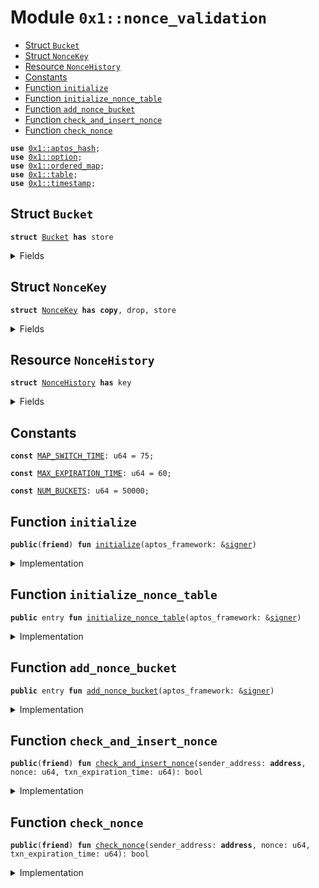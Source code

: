 
<a id="0x1_nonce_validation"></a>

# Module `0x1::nonce_validation`



-  [Struct `Bucket`](#0x1_nonce_validation_Bucket)
-  [Struct `NonceKey`](#0x1_nonce_validation_NonceKey)
-  [Resource `NonceHistory`](#0x1_nonce_validation_NonceHistory)
-  [Constants](#@Constants_0)
-  [Function `initialize`](#0x1_nonce_validation_initialize)
-  [Function `initialize_nonce_table`](#0x1_nonce_validation_initialize_nonce_table)
-  [Function `add_nonce_bucket`](#0x1_nonce_validation_add_nonce_bucket)
-  [Function `check_and_insert_nonce`](#0x1_nonce_validation_check_and_insert_nonce)
-  [Function `check_nonce`](#0x1_nonce_validation_check_nonce)


<pre><code><b>use</b> <a href="../../aptos-stdlib/../move-stdlib/doc/hash.md#0x1_aptos_hash">0x1::aptos_hash</a>;
<b>use</b> <a href="../../aptos-stdlib/../move-stdlib/doc/option.md#0x1_option">0x1::option</a>;
<b>use</b> <a href="ordered_map.md#0x1_ordered_map">0x1::ordered_map</a>;
<b>use</b> <a href="../../aptos-stdlib/doc/table.md#0x1_table">0x1::table</a>;
<b>use</b> <a href="timestamp.md#0x1_timestamp">0x1::timestamp</a>;
</code></pre>



<a id="0x1_nonce_validation_Bucket"></a>

## Struct `Bucket`



<pre><code><b>struct</b> <a href="nonce_validation.md#0x1_nonce_validation_Bucket">Bucket</a> <b>has</b> store
</code></pre>



<details>
<summary>Fields</summary>


<dl>
<dt>
<code>nonces: <a href="../../aptos-stdlib/../move-stdlib/doc/vector.md#0x1_vector">vector</a>&lt;<a href="ordered_map.md#0x1_ordered_map_OrderedMap">ordered_map::OrderedMap</a>&lt;<a href="nonce_validation.md#0x1_nonce_validation_NonceKey">nonce_validation::NonceKey</a>, u64&gt;&gt;</code>
</dt>
<dd>

</dd>
<dt>
<code>last_stored_times: <a href="../../aptos-stdlib/../move-stdlib/doc/vector.md#0x1_vector">vector</a>&lt;u64&gt;</code>
</dt>
<dd>

</dd>
</dl>


</details>

<a id="0x1_nonce_validation_NonceKey"></a>

## Struct `NonceKey`



<pre><code><b>struct</b> <a href="nonce_validation.md#0x1_nonce_validation_NonceKey">NonceKey</a> <b>has</b> <b>copy</b>, drop, store
</code></pre>



<details>
<summary>Fields</summary>


<dl>
<dt>
<code>sender_address: <b>address</b></code>
</dt>
<dd>

</dd>
<dt>
<code>nonce: u64</code>
</dt>
<dd>

</dd>
</dl>


</details>

<a id="0x1_nonce_validation_NonceHistory"></a>

## Resource `NonceHistory`



<pre><code><b>struct</b> <a href="nonce_validation.md#0x1_nonce_validation_NonceHistory">NonceHistory</a> <b>has</b> key
</code></pre>



<details>
<summary>Fields</summary>


<dl>
<dt>
<code>nonce_table: <a href="../../aptos-stdlib/doc/table.md#0x1_table_Table">table::Table</a>&lt;u64, <a href="nonce_validation.md#0x1_nonce_validation_Bucket">nonce_validation::Bucket</a>&gt;</code>
</dt>
<dd>

</dd>
<dt>
<code>next_key: u64</code>
</dt>
<dd>

</dd>
</dl>


</details>

<a id="@Constants_0"></a>

## Constants


<a id="0x1_nonce_validation_MAP_SWITCH_TIME"></a>



<pre><code><b>const</b> <a href="nonce_validation.md#0x1_nonce_validation_MAP_SWITCH_TIME">MAP_SWITCH_TIME</a>: u64 = 75;
</code></pre>



<a id="0x1_nonce_validation_MAX_EXPIRATION_TIME"></a>



<pre><code><b>const</b> <a href="nonce_validation.md#0x1_nonce_validation_MAX_EXPIRATION_TIME">MAX_EXPIRATION_TIME</a>: u64 = 60;
</code></pre>



<a id="0x1_nonce_validation_NUM_BUCKETS"></a>



<pre><code><b>const</b> <a href="nonce_validation.md#0x1_nonce_validation_NUM_BUCKETS">NUM_BUCKETS</a>: u64 = 50000;
</code></pre>



<a id="0x1_nonce_validation_initialize"></a>

## Function `initialize`



<pre><code><b>public</b>(<b>friend</b>) <b>fun</b> <a href="nonce_validation.md#0x1_nonce_validation_initialize">initialize</a>(aptos_framework: &<a href="../../aptos-stdlib/../move-stdlib/doc/signer.md#0x1_signer">signer</a>)
</code></pre>



<details>
<summary>Implementation</summary>


<pre><code><b>public</b>(<b>friend</b>) <b>fun</b> <a href="nonce_validation.md#0x1_nonce_validation_initialize">initialize</a>(aptos_framework: &<a href="../../aptos-stdlib/../move-stdlib/doc/signer.md#0x1_signer">signer</a>) {
    <a href="nonce_validation.md#0x1_nonce_validation_initialize_nonce_table">initialize_nonce_table</a>(aptos_framework);
}
</code></pre>



</details>

<a id="0x1_nonce_validation_initialize_nonce_table"></a>

## Function `initialize_nonce_table`



<pre><code><b>public</b> entry <b>fun</b> <a href="nonce_validation.md#0x1_nonce_validation_initialize_nonce_table">initialize_nonce_table</a>(aptos_framework: &<a href="../../aptos-stdlib/../move-stdlib/doc/signer.md#0x1_signer">signer</a>)
</code></pre>



<details>
<summary>Implementation</summary>


<pre><code><b>public</b> entry <b>fun</b> <a href="nonce_validation.md#0x1_nonce_validation_initialize_nonce_table">initialize_nonce_table</a>(aptos_framework: &<a href="../../aptos-stdlib/../move-stdlib/doc/signer.md#0x1_signer">signer</a>) {
    <b>if</b> (!<b>exists</b>&lt;<a href="nonce_validation.md#0x1_nonce_validation_NonceHistory">NonceHistory</a>&gt;(@aptos_framework)) {
        <b>let</b> <a href="../../aptos-stdlib/doc/table.md#0x1_table">table</a> = <a href="../../aptos-stdlib/doc/table.md#0x1_table_new">table::new</a>();
        <b>let</b> nonce_history = <a href="nonce_validation.md#0x1_nonce_validation_NonceHistory">NonceHistory</a> {
            nonce_table: <a href="../../aptos-stdlib/doc/table.md#0x1_table">table</a>,
            next_key: 0,
        };
        <b>move_to</b>&lt;<a href="nonce_validation.md#0x1_nonce_validation_NonceHistory">NonceHistory</a>&gt;(aptos_framework, nonce_history);
    };
}
</code></pre>



</details>

<a id="0x1_nonce_validation_add_nonce_bucket"></a>

## Function `add_nonce_bucket`



<pre><code><b>public</b> entry <b>fun</b> <a href="nonce_validation.md#0x1_nonce_validation_add_nonce_bucket">add_nonce_bucket</a>(aptos_framework: &<a href="../../aptos-stdlib/../move-stdlib/doc/signer.md#0x1_signer">signer</a>)
</code></pre>



<details>
<summary>Implementation</summary>


<pre><code><b>public</b> entry <b>fun</b> <a href="nonce_validation.md#0x1_nonce_validation_add_nonce_bucket">add_nonce_bucket</a>(aptos_framework: &<a href="../../aptos-stdlib/../move-stdlib/doc/signer.md#0x1_signer">signer</a>) <b>acquires</b> <a href="nonce_validation.md#0x1_nonce_validation_NonceHistory">NonceHistory</a> {
    <b>if</b> (<b>exists</b>&lt;<a href="nonce_validation.md#0x1_nonce_validation_NonceHistory">NonceHistory</a>&gt;(@aptos_framework)) {
        <b>let</b> current_time = <a href="timestamp.md#0x1_timestamp_now_seconds">timestamp::now_seconds</a>();
        <b>let</b> nonce_history = <b>borrow_global_mut</b>&lt;<a href="nonce_validation.md#0x1_nonce_validation_NonceHistory">NonceHistory</a>&gt;(@aptos_framework);
        <b>if</b> (!<a href="../../aptos-stdlib/doc/table.md#0x1_table_contains">table::contains</a>(&nonce_history.nonce_table, nonce_history.next_key)) {
            <b>let</b> nonces = <a href="../../aptos-stdlib/../move-stdlib/doc/vector.md#0x1_vector_empty">vector::empty</a>();
            <b>let</b> last_stored_times = <a href="../../aptos-stdlib/../move-stdlib/doc/vector.md#0x1_vector_empty">vector::empty</a>();
            <a href="../../aptos-stdlib/../move-stdlib/doc/vector.md#0x1_vector_push_back">vector::push_back</a>(&<b>mut</b> nonces, <a href="ordered_map.md#0x1_ordered_map_new">ordered_map::new</a>());
            <a href="../../aptos-stdlib/../move-stdlib/doc/vector.md#0x1_vector_push_back">vector::push_back</a>(&<b>mut</b> nonces, <a href="ordered_map.md#0x1_ordered_map_new">ordered_map::new</a>());
            <a href="../../aptos-stdlib/../move-stdlib/doc/vector.md#0x1_vector_push_back">vector::push_back</a>(&<b>mut</b> last_stored_times, 0);
            <a href="../../aptos-stdlib/../move-stdlib/doc/vector.md#0x1_vector_push_back">vector::push_back</a>(&<b>mut</b> last_stored_times, 0);
            <a href="../../aptos-stdlib/doc/table.md#0x1_table_add">table::add</a>(&<b>mut</b> nonce_history.nonce_table, nonce_history.next_key, <a href="nonce_validation.md#0x1_nonce_validation_Bucket">Bucket</a> {
                nonces: nonces,
                last_stored_times: last_stored_times,
            });
        };
        nonce_history.next_key = nonce_history.next_key + 1;
    }
}
</code></pre>



</details>

<a id="0x1_nonce_validation_check_and_insert_nonce"></a>

## Function `check_and_insert_nonce`



<pre><code><b>public</b>(<b>friend</b>) <b>fun</b> <a href="nonce_validation.md#0x1_nonce_validation_check_and_insert_nonce">check_and_insert_nonce</a>(sender_address: <b>address</b>, nonce: u64, txn_expiration_time: u64): bool
</code></pre>



<details>
<summary>Implementation</summary>


<pre><code><b>public</b>(<b>friend</b>) <b>fun</b> <a href="nonce_validation.md#0x1_nonce_validation_check_and_insert_nonce">check_and_insert_nonce</a>(
    sender_address: <b>address</b>,
    nonce: u64,
    txn_expiration_time: u64,
): bool <b>acquires</b> <a href="nonce_validation.md#0x1_nonce_validation_NonceHistory">NonceHistory</a> {
    <b>let</b> nonce_history = <b>borrow_global_mut</b>&lt;<a href="nonce_validation.md#0x1_nonce_validation_NonceHistory">NonceHistory</a>&gt;(@aptos_framework);
    <b>let</b> nonce_key = <a href="nonce_validation.md#0x1_nonce_validation_NonceKey">NonceKey</a> {
        sender_address,
        nonce,
    };
    <b>let</b> index = sip_hash_from_value(&nonce_key) % <a href="nonce_validation.md#0x1_nonce_validation_NUM_BUCKETS">NUM_BUCKETS</a>;
    <b>let</b> map_index = (txn_expiration_time / <a href="nonce_validation.md#0x1_nonce_validation_MAP_SWITCH_TIME">MAP_SWITCH_TIME</a>) % 2;
    <b>let</b> current_time = <a href="timestamp.md#0x1_timestamp_now_seconds">timestamp::now_seconds</a>();
    <b>if</b> (!<a href="../../aptos-stdlib/doc/table.md#0x1_table_contains">table::contains</a>(&nonce_history.nonce_table, index)) {
        <b>let</b> nonces = <a href="../../aptos-stdlib/../move-stdlib/doc/vector.md#0x1_vector_empty">vector::empty</a>();
        <b>let</b> last_stored_times = <a href="../../aptos-stdlib/../move-stdlib/doc/vector.md#0x1_vector_empty">vector::empty</a>();
        <a href="../../aptos-stdlib/../move-stdlib/doc/vector.md#0x1_vector_push_back">vector::push_back</a>(&<b>mut</b> nonces, <a href="ordered_map.md#0x1_ordered_map_new">ordered_map::new</a>());
        <a href="../../aptos-stdlib/../move-stdlib/doc/vector.md#0x1_vector_push_back">vector::push_back</a>(&<b>mut</b> nonces, <a href="ordered_map.md#0x1_ordered_map_new">ordered_map::new</a>());
        <a href="../../aptos-stdlib/../move-stdlib/doc/vector.md#0x1_vector_push_back">vector::push_back</a>(&<b>mut</b> last_stored_times, 0);
        <a href="../../aptos-stdlib/../move-stdlib/doc/vector.md#0x1_vector_push_back">vector::push_back</a>(&<b>mut</b> last_stored_times, 0);
        <a href="ordered_map.md#0x1_ordered_map_add">ordered_map::add</a>(&<b>mut</b> nonces[map_index], nonce_key, txn_expiration_time);
        <a href="../../aptos-stdlib/doc/table.md#0x1_table_add">table::add</a>(&<b>mut</b> nonce_history.nonce_table, index, <a href="nonce_validation.md#0x1_nonce_validation_Bucket">Bucket</a> {
            nonces: nonces,
            last_stored_times: last_stored_times,
        });
        <b>return</b> <b>true</b>;
    };
    <b>let</b> bucket = <a href="../../aptos-stdlib/doc/table.md#0x1_table_borrow_mut">table::borrow_mut</a>(&<b>mut</b> nonce_history.nonce_table, index);
    <b>if</b> (bucket.last_stored_times[0] + <a href="nonce_validation.md#0x1_nonce_validation_MAX_EXPIRATION_TIME">MAX_EXPIRATION_TIME</a> &lt; current_time
        && <a href="ordered_map.md#0x1_ordered_map_length">ordered_map::length</a>(&bucket.nonces[0]) &gt; 0) {
        bucket.nonces[0] = <a href="ordered_map.md#0x1_ordered_map_new">ordered_map::new</a>();
    };
    <b>if</b> (bucket.last_stored_times[1] + <a href="nonce_validation.md#0x1_nonce_validation_MAX_EXPIRATION_TIME">MAX_EXPIRATION_TIME</a> &lt; current_time
        && <a href="ordered_map.md#0x1_ordered_map_length">ordered_map::length</a>(&bucket.nonces[1]) &gt; 0) {
        bucket.nonces[1] = <a href="ordered_map.md#0x1_ordered_map_new">ordered_map::new</a>();
    };
    <b>if</b> (<a href="ordered_map.md#0x1_ordered_map_contains">ordered_map::contains</a>(&bucket.nonces[1-map_index], &nonce_key)) {
        <b>return</b> <b>false</b>
    };
    <b>if</b> (<a href="../../aptos-stdlib/../move-stdlib/doc/option.md#0x1_option_is_some">option::is_some</a>(&<a href="ordered_map.md#0x1_ordered_map_upsert">ordered_map::upsert</a>(&<b>mut</b> bucket.nonces[map_index], nonce_key, txn_expiration_time))) {
        <b>return</b> <b>false</b>
    };
    bucket.last_stored_times[map_index] = current_time;
    <b>true</b>
}
</code></pre>



</details>

<a id="0x1_nonce_validation_check_nonce"></a>

## Function `check_nonce`



<pre><code><b>public</b>(<b>friend</b>) <b>fun</b> <a href="nonce_validation.md#0x1_nonce_validation_check_nonce">check_nonce</a>(sender_address: <b>address</b>, nonce: u64, txn_expiration_time: u64): bool
</code></pre>



<details>
<summary>Implementation</summary>


<pre><code><b>public</b>(<b>friend</b>) <b>fun</b> <a href="nonce_validation.md#0x1_nonce_validation_check_nonce">check_nonce</a>(
    sender_address: <b>address</b>,
    nonce: u64,
    txn_expiration_time: u64,
): bool <b>acquires</b> <a href="nonce_validation.md#0x1_nonce_validation_NonceHistory">NonceHistory</a> {
    <b>let</b> nonce_key = <a href="nonce_validation.md#0x1_nonce_validation_NonceKey">NonceKey</a> {
        sender_address,
        nonce,
    };
    <b>let</b> index = sip_hash_from_value(&nonce_key) % <a href="nonce_validation.md#0x1_nonce_validation_NUM_BUCKETS">NUM_BUCKETS</a>;
    <b>let</b> nonce_history = <b>borrow_global</b>&lt;<a href="nonce_validation.md#0x1_nonce_validation_NonceHistory">NonceHistory</a>&gt;(@aptos_framework);
    <b>if</b> (<a href="../../aptos-stdlib/doc/table.md#0x1_table_contains">table::contains</a>(&nonce_history.nonce_table, index)) {
        <b>let</b> bucket = <a href="../../aptos-stdlib/doc/table.md#0x1_table_borrow">table::borrow</a>(&nonce_history.nonce_table, index);
        <b>if</b> (<a href="ordered_map.md#0x1_ordered_map_contains">ordered_map::contains</a>(&bucket.nonces[0], &nonce_key)) {
            <b>return</b> <b>false</b>
        };
        <b>if</b> (<a href="ordered_map.md#0x1_ordered_map_contains">ordered_map::contains</a>(&bucket.nonces[1], &nonce_key)) {
            <b>return</b> <b>false</b>
        };
    };
    <b>true</b>
}
</code></pre>



</details>


[move-book]: https://aptos.dev/move/book/SUMMARY
